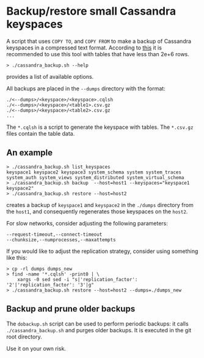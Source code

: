 # Backup/restore small Cassandra keyspaces

A script that uses `COPY TO`, and `COPY FROM` to make a backup of
Cassandra keyspaces in a compressed text format. According to
[this](https://docs.datastax.com/en/cql-oss/3.x/cql/cql_reference/cqlshCopy.html)
it is recommended to use this tool with tables that have less than
2e+6 rows.

```
> ./cassandra_backup.sh --help
```
provides a list of available options.

All backups are placed in the `--dumps` directory with the format:
```
./<--dumps>/<keyspace>/<keyspace>.cqlsh
./<--dumps>/<keyspace>/<table1>.csv.gz
./<--dumps>/<keyspace>/<table2>.csv.gz
...
```
The `*.cqlsh` is a script to generate the keyspace with tables. The
`*.csv.gz` files contain the table data.

## An example

```
> ./cassandra_backup.sh list_keyspaces
keyspace1 keyspace2 keyspace3 system_schema system system_traces system_auth system_views system_distributed system_virtual_schema
> ./cassandra_backup.sh backup  --host=host1 --keyspaces="keyspace1 keyspace2"
> ./cassandra_backup.sh restore --host=host2
```
creates a backup of `keyspace1` and `keyspace2` in the `./dumps`
directory from the `host1`, and consequently regenerates those
keyspaces on the `host2`.

For slow networks, consider adjusting the following parameters:
```
--request-timeout,--connect-timeout
--chunksize,--numprocesses,--maxattempts
```

If you would like to adjust the replication strategy, consider using
something like this:
```
> cp -rl dumps dumps_new
> find -name '*.cqlsh' -print0 | \
    xargs -0 sed sed -i "s|'replication_factor': '2'|'replication_factor': '3'|g"
> ./cassandra_backup.sh restore --host=host2 --dumps=./dumps_new
```

## Backup and prune older backups

The `dobackup.sh` script can be used to perform periodic backups: it
calls `./cassandra_backup.sh` and purges older backups. It is executed
in the git root directory.

Use it on your own risk.
